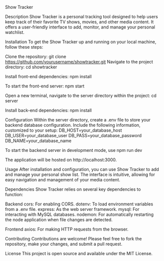Show Tracker

Description
Show Tracker is a personal tracking tool designed to help users keep track of their favorite TV shows, movies, and other media content. It offers a user-friendly interface to add, monitor, and manage your personal watchlist.

Installation
To get the Show Tracker up and running on your local machine, follow these steps:

Clone the repository:
git clone https://github.com/yourusername/showtracker.git
Navigate to the project directory:
cd showtracker

Install front-end dependencies: npm install

To start the front-end server: npm start

Open a new terminal, navigate to the server directory within the project: cd server

Install back-end dependencies: npm install

Configuration
Within the server directory, create a .env file to store your backend database configuration. Include the following information, customized to your setup:
DB_HOST=your_database_host
DB_USER=your_database_user
DB_PASS=your_database_password
DB_NAME=your_database_name

To start the backend server in development mode, use npm run dev

The application will be hosted on http://localhost:3000.

Usage
After installation and configuration, you can use Show Tracker to add and manage your personal show list. The interface is intuitive, allowing for easy navigation and management of your media content.

Dependencies
Show Tracker relies on several key dependencies to function:

Backend
cors: For enabling CORS.
dotenv: To load environment variables from a .env file.
express: As the web server framework.
mysql: For interacting with MySQL databases.
nodemon: For automatically restarting the node application when file changes are detected.

Frontend
axios: For making HTTP requests from the browser.

Contributing
Contributions are welcome! Please feel free to fork the repository, make your changes, and submit a pull request.

License
This project is open source and available under the MIT License.
